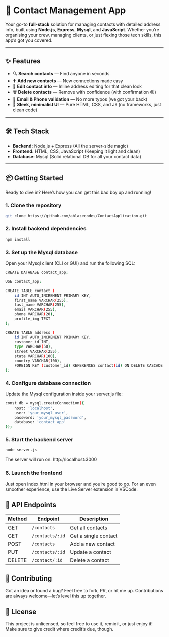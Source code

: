 # 📇 Contact Management App

Your go-to **full-stack** solution for managing contacts with detailed address info, built using **Node.js**, **Express**, **Mysql**, and **JavaScript**. Whether you’re organising your crew, managing clients, or just flexing those tech skills, this app’s got you covered.

---

## ✨ Features

- 🔍 **Search contacts** — Find anyone in seconds
- ➕ **Add new contacts** — New connections made easy
- 📝 **Edit contact info** — Inline address editing for that clean look
- 🗑️ **Delete contacts** — Remove with confidence (with confirmation 😜)
- 📧 **Email & Phone validation** — No more typos (we got your back)
- 🎨 **Sleek, minimalist UI** — Pure HTML, CSS, and JS (no frameworks, just clean code)

---

## 🛠 Tech Stack

- **Backend:** Node.js + Express (All the server-side magic)
- **Frontend:** HTML, CSS, JavaScript (Keeping it light and clean)
- **Database:** Mysql (Solid relational DB for all your contact data)

---

## 📦 Getting Started

Ready to dive in? Here’s how you can get this bad boy up and running!

### 1. Clone the repository

```bash
git clone https://github.com/ablazecodes/ContactApplication.git
```

### 2. Install backend dependencies

```bash
npm install
```

### 3. Set up the Mysql database
Open your Mysql client (CLI or GUI) and run the following SQL:

```bash
CREATE DATABASE contact_app;

USE contact_app;

CREATE TABLE contact (
    id INT AUTO_INCREMENT PRIMARY KEY,
    first_name VARCHAR(255),
    last_name VARCHAR(255),
    email VARCHAR(255),
    phone VARCHAR(20),
    profile_img TEXT
);

CREATE TABLE address (
    id INT AUTO_INCREMENT PRIMARY KEY,
    customer_id INT,
    type VARCHAR(50),
    street VARCHAR(255),
    state VARCHAR(100),
    country VARCHAR(100),
    FOREIGN KEY (customer_id) REFERENCES contact(id) ON DELETE CASCADE
);

```

### 4. Configure database connection
Update the Mysql configuration inside your server.js file:

```bash
const db = mysql.createConnection({
    host: 'localhost',
    user: 'your_mysql_user',
    password: 'your_mysql_password',
    database: 'contact_app'
});

```

### 5. Start the backend server
```bash
node server.js
```
The server will run on: http://localhost:3000

### 6. Launch the frontend
Just open index.html in your browser and you’re good to go. For an even smoother experience, use the Live Server extension in VSCode. 

## 🔌 API Endpoints

| Method | Endpoint         | Description            |
|--------|------------------|------------------------|
| GET    | `/contacts`      | Get all contacts       |
| GET    | `/contacts/:id`  | Get a single contact   |
| POST   | `/contacts`      | Add a new contact      |
| PUT    | `/contacts/:id`  | Update a contact       |
| DELETE | `/contact/:id`   | Delete a contact       |


## 🙌 Contributing
Got an idea or found a bug? Feel free to fork, PR, or hit me up. Contributions are always welcome—let’s level this up together. 

## 📄 License
This project is unlicensed, so feel free to use it, remix it, or just enjoy it! Make sure to give credit where credit’s due, though.


